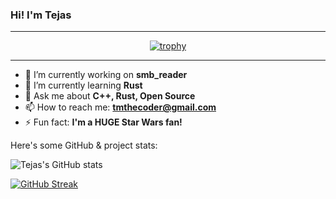 ### Hi! I'm Tejas

---


<div align="center"> 

  [![trophy](https://github-profile-trophy.vercel.app/?username=tmthecoder&theme=onestar&no-frame=true&column=7&margin-w=15&margin-h=15)](https://github.com/ryo-ma/github-profile-trophy)
  
</div>

---

- 🔭 I’m currently working on **smb_reader**
- 🌱 I’m currently learning **Rust**
- 💬 Ask me about **C++, Rust, Open Source**
- 📫 How to reach me: **tmthecoder@gmail.com**
- ⚡ Fun fact: **I'm a HUGE Star Wars fan!**

Here's some GitHub & project stats:

![Tejas's GitHub stats](https://github-readme-stats.vercel.app/api?username=tmthecoder&count_private=true&show_icons=true&theme=github_dark) 

[![GitHub Streak](http://github-readme-streak-stats.herokuapp.com?user=tmthecoder&theme=github-dark&date_format=M%20j%5B%2C%20Y%5D&border=DDDDDD)](https://git.io/streak-stats)
